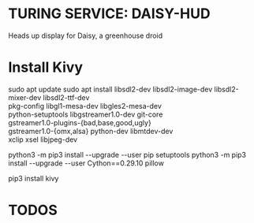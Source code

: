 # TURING SERVICE: DAISY-HUD

Heads up display for Daisy, a greenhouse droid

# Install Kivy

sudo apt update
sudo apt install libsdl2-dev libsdl2-image-dev libsdl2-mixer-dev libsdl2-ttf-dev \
   pkg-config libgl1-mesa-dev libgles2-mesa-dev \
   python-setuptools libgstreamer1.0-dev git-core \
   gstreamer1.0-plugins-{bad,base,good,ugly} \
   gstreamer1.0-{omx,alsa} python-dev libmtdev-dev \
   xclip xsel libjpeg-dev
   
python3 -m pip3 install --upgrade --user pip setuptools
python3 -m pip3 install --upgrade --user Cython==0.29.10 pillow

pip3 install kivy


# TODOS
